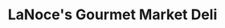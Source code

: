 ---
title: "LaNoce's Gourmet Market Deli"
url: /new-milford/lanoces-gourmet-market-deli/
shop: Feinkost
---